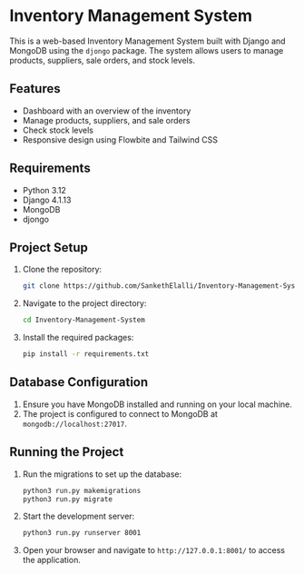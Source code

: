 # Inventory Management System

This is a web-based Inventory Management System built with Django and MongoDB using the `djongo` package. The system allows users to manage products, suppliers, sale orders, and stock levels.

## Features

- Dashboard with an overview of the inventory
- Manage products, suppliers, and sale orders
- Check stock levels
- Responsive design using Flowbite and Tailwind CSS

## Requirements

- Python 3.12
- Django 4.1.13
- MongoDB
- djongo

## Project Setup
1. Clone the repository:
   ```bash
   git clone https://github.com/SankethElalli/Inventory-Management-System.git
   ```
2. Navigate to the project directory:
   ```bash
   cd Inventory-Management-System
   ```
3. Install the required packages:
   ```bash
   pip install -r requirements.txt
   ```

## Database Configuration
1. Ensure you have MongoDB installed and running on your local machine.
2. The project is configured to connect to MongoDB at `mongodb://localhost:27017`.

## Running the Project
1. Run the migrations to set up the database:
   ```bash
   python3 run.py makemigrations
   python3 run.py migrate
   ```
2. Start the development server:
   ```bash
   python3 run.py runserver 8001
   ```
3. Open your browser and navigate to `http://127.0.0.1:8001/` to access the application.
